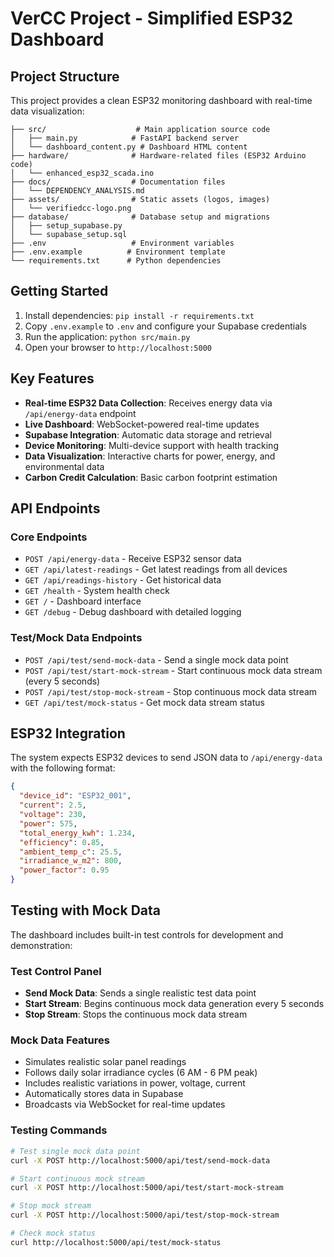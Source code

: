 # VerCC Project - Simplified ESP32 Dashboard

## Project Structure

This project provides a clean ESP32 monitoring dashboard with real-time data visualization:

```
├── src/                    # Main application source code
│   ├── main.py            # FastAPI backend server
│   └── dashboard_content.py # Dashboard HTML content
├── hardware/              # Hardware-related files (ESP32 Arduino code)
│   └── enhanced_esp32_scada.ino
├── docs/                  # Documentation files
│   └── DEPENDENCY_ANALYSIS.md
├── assets/                # Static assets (logos, images)
│   └── verifiedcc-logo.png
├── database/              # Database setup and migrations
│   ├── setup_supabase.py
│   └── supabase_setup.sql
├── .env                   # Environment variables
├── .env.example          # Environment template
└── requirements.txt      # Python dependencies
```

## Getting Started

1. Install dependencies: `pip install -r requirements.txt`
2. Copy `.env.example` to `.env` and configure your Supabase credentials
3. Run the application: `python src/main.py`
4. Open your browser to `http://localhost:5000`

## Key Features

- **Real-time ESP32 Data Collection**: Receives energy data via `/api/energy-data` endpoint
- **Live Dashboard**: WebSocket-powered real-time updates
- **Supabase Integration**: Automatic data storage and retrieval
- **Device Monitoring**: Multi-device support with health tracking
- **Data Visualization**: Interactive charts for power, energy, and environmental data
- **Carbon Credit Calculation**: Basic carbon footprint estimation

## API Endpoints

### Core Endpoints
- `POST /api/energy-data` - Receive ESP32 sensor data
- `GET /api/latest-readings` - Get latest readings from all devices
- `GET /api/readings-history` - Get historical data
- `GET /health` - System health check
- `GET /` - Dashboard interface
- `GET /debug` - Debug dashboard with detailed logging

### Test/Mock Data Endpoints
- `POST /api/test/send-mock-data` - Send a single mock data point
- `POST /api/test/start-mock-stream` - Start continuous mock data stream (every 5 seconds)
- `POST /api/test/stop-mock-stream` - Stop continuous mock data stream
- `GET /api/test/mock-status` - Get mock data stream status

## ESP32 Integration

The system expects ESP32 devices to send JSON data to `/api/energy-data` with the following format:

```json
{
  "device_id": "ESP32_001",
  "current": 2.5,
  "voltage": 230,
  "power": 575,
  "total_energy_kwh": 1.234,
  "efficiency": 0.85,
  "ambient_temp_c": 25.5,
  "irradiance_w_m2": 800,
  "power_factor": 0.95
}
```

## Testing with Mock Data

The dashboard includes built-in test controls for development and demonstration:

### Test Control Panel
- **Send Mock Data**: Sends a single realistic test data point
- **Start Stream**: Begins continuous mock data generation every 5 seconds
- **Stop Stream**: Stops the continuous mock data stream

### Mock Data Features
- Simulates realistic solar panel readings
- Follows daily solar irradiance cycles (6 AM - 6 PM peak)
- Includes realistic variations in power, voltage, current
- Automatically stores data in Supabase
- Broadcasts via WebSocket for real-time updates

### Testing Commands
```bash
# Test single mock data point
curl -X POST http://localhost:5000/api/test/send-mock-data

# Start continuous mock stream
curl -X POST http://localhost:5000/api/test/start-mock-stream

# Stop mock stream
curl -X POST http://localhost:5000/api/test/stop-mock-stream

# Check mock status
curl http://localhost:5000/api/test/mock-status
```
